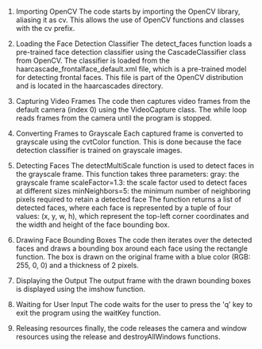 1. Importing OpenCV The code starts by importing the OpenCV library, aliasing it as cv. This allows the use of OpenCV functions and classes with the cv prefix.

2. Loading the Face Detection Classifier The detect_faces function loads a pre-trained face detection classifier using the CascadeClassifier class from OpenCV. The classifier is loaded from the haarcascade_frontalface_default.xml file, which is a pre-trained model for detecting frontal faces. This file is part of the OpenCV distribution and is located in the haarcascades directory.

3. Capturing Video Frames The code then captures video frames from the default camera (index 0) using the VideoCapture class. The while loop reads frames from the camera until the program is stopped.

4. Converting Frames to Grayscale Each captured frame is converted to grayscale using the cvtColor function. This is done because the face detection classifier is trained on grayscale images.

5. Detecting Faces The detectMultiScale function is used to detect faces in the grayscale frame. This function takes three parameters:
gray: the grayscale frame
scaleFactor=1.3: the scale factor used to detect faces at different sizes
minNeighbors=5: the minimum number of neighboring pixels required to retain a detected face
The function returns a list of detected faces, where each face is represented by a tuple of four values: (x, y, w, h), which represent the top-left corner coordinates and the width and height of the face bounding box.

6. Drawing Face Bounding Boxes The code then iterates over the detected faces and draws a bounding box around each face using the rectangle function. The box is drawn on the original frame with a blue color (RGB: 255, 0, 0) and a thickness of 2 pixels.

7. Displaying the Output The output frame with the drawn bounding boxes is displayed using the imshow function.

8. Waiting for User Input The code waits for the user to press the 'q' key to exit the program using the waitKey function.

9. Releasing resources finally, the code releases the camera and window resources using the release and destroyAllWindows functions.

